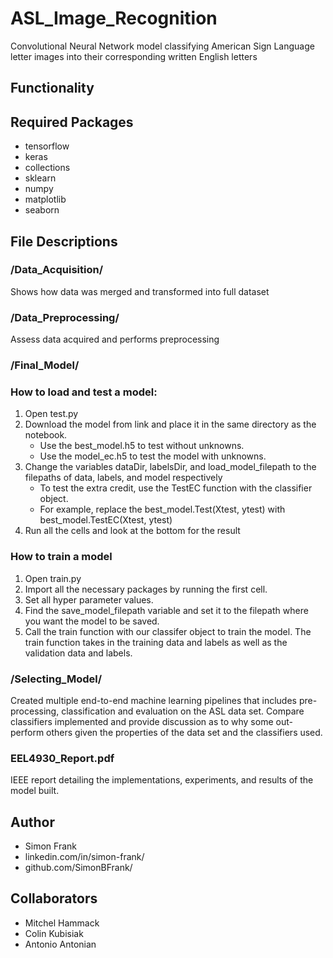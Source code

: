 # ASL_Image_Recognition

Convolutional Neural Network model classifying American Sign Language letter images into their corresponding written English letters

## Functionality

## Required Packages

* tensorflow
* keras
* collections
* sklearn
* numpy
* matplotlib
* seaborn

## File Descriptions

### /Data_Acquisition/

Shows how data was merged and transformed into full dataset

### /Data_Preprocessing/

Assess data acquired and performs preprocessing

### /Final_Model/

### How to load and test a model:
1. Open test.py
2. Download the model from link and place it in the same directory as the notebook.
    * Use the best_model.h5 to test without unknowns.
    * Use the model_ec.h5 to test the model with unknowns.
3. Change the variables dataDir, labelsDir, and load_model_filepath to the filepaths of data, labels, and model respectively
    * To test the extra credit, use the TestEC function with the classifier object.
    * For example, replace the best_model.Test(Xtest, ytest) with best_model.TestEC(Xtest, ytest)
4. Run all the cells and look at the bottom for the result

### How to train a model
1. Open train.py
2. Import all the necessary packages by running the first cell.
3. Set all hyper parameter values.
4. Find the save_model_filepath variable and set it to the filepath where you want the model to be saved.
5. Call the train function with our classifer object to train the model. The train function takes in the training data and labels as well as the validation data and labels.

### /Selecting_Model/

Created multiple end-to-end machine learning pipelines that includes pre-processing, classification and evaluation on the ASL data set. Compare classifiers implemented and provide discussion as to why some out-perform others given the properties of the data set and the classifiers used.

### EEL4930_Report.pdf

IEEE report detailing the implementations, experiments, and results of the model built.

## Author

* Simon Frank
* linkedin.com/in/simon-frank/
* github.com/SimonBFrank/

## Collaborators

* Mitchel Hammack
* Colin Kubisiak
* Antonio Antonian